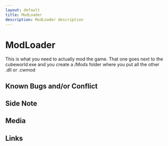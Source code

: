 ```yaml
---
layout: default
title: ModLoader
description: ModLoader description
---
```


# ModLoader

This is what you need to actually mod the game. That one goes next to the cubeworld.exe and you create a /Mods folder where you put all the other .dll or .cwmod

## Known Bugs and/or Conflict

## Side Note

## Media

## Links
